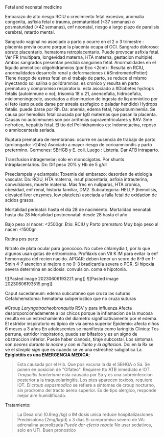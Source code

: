 Fetal and neonatal medicine

Embarazo de alto riesgo
RCIU o crecimiento fetal excesivo, anomalia congenita, asfixia fetal o trauma, prematuridad (<37 semanas) o posmaturidad (>42 semanas), enf neonatal, riesgo a largo plazo de paralisis cerebral, retardo mental.

Sangrado vaginal no asociado a parto y ocurre en el 2 o 3 trimestre : placenta previa
ocurre porque la placenta ocupa el OCI.
Sangrado doloroso: abruto placentario. hematoma retroplacentario. Puede provocar asfixia fetal. Ver FR (multipara, longevidad materna, HTA materna, gestacion multiple).
Ambos sangrados presentan perdida sanguinea fetal.
Anormalidades en el liquido amniotico:
oligohidramnios (por Eco <2cm) : Resulta en  RCIU, anormalidades desarrollo renal y deformaciones ( #SindromedePotter) Tiene riesgo de estres fetal en el trabajo de parto, se reduce el mismo inyectando sol salina
o polidramnios: es cronico y resulta en parto prematuro y compromiso respiratorio. esta asociado a #Diabetes hydrops fetalis (autoinmune o no), trisomia 18 o 21, anencefalia, hidrocefalia, mielomeningocele, asociados a disminucion de ingesta de liq amniotico por el feto (esto puede darse por atresia esofagico o paladar hendido)
Hydrops fetalis: puede darse por Rh. Da: anemia, edema fetal, hipoalbuminemia. Se causa por hemolisis fetal causada por IgG maternas que pasan la placenta.
Causas no autoinmunes son por arritmias supraventriculares y BAV. Sme nefrotico, hepatitis fetal.
El tto del Polihidramnios es: Indometacina, reposo o amniocentesis seriada.

Ruptura prematura de membranas: ocurre en ausencia de trabajo de parto (prolongado: >24hs)
Asociado a mayor riesgo de corioamnionitis y parto pretermino.
Germenes: SBHGB y E. coli. Luego : Listeria. Dar ATB intraparto.

Transfusion intragemelar; solo en monocigotas. Por shunts intraplacentarios.
Dx: Dif peso 20% y Hb de 5 g/dl

Preeclampsia y eclampsia: Toxemia del embarazo: desorden de etiologia vascular.
Da: RCIU, HTA materna, insuf placentaria, asfixia intrauterina, convulsiones, muerte materna.
Mas frec en nuliparas, HTA cronica, obesidad, enf renal, historia familiar, DM2. 
Subcategoria: HELLP (hemolisis, elevated liver enzymes, low platelets)
asociada a falla fetal de oxidacion de acidos grasos.

Mortalidad perinatal: hasta el dia 28 de nacimiento.
Mortalidad neonatal: hasta dia 28
Mortalidad postneonatal: desde 28 hasta el año


Bajo peso al nacer: <2500gr. Etio: RCIU y Parto prematuro
Muy bajo peso al nacer: <1500gr


Rutina pos parto

Nitrato de plata ocular para gonococo. No cubre chlamydia t, por lo que algunos usan gotas de eritromicina.
Profilaxis con Vit K IM para evitar la enf hemorragica del recien nacido.
APGAR: deben tener un score de 8-9 en 1-5min
4-7 atencion si mejora o no
0-3 bradicardia severa o PCR. Si hipoxia severa determina en acidosis: convulsion.
coma e hipotonia.

![[Pasted image 20230606193221.png]]
![[Pasted image 20230606193519.png]]

Caput sucedaneum: edema subcutaneo que cruza las suturas
Cefalohematoma: hematoma subperiostico que no cruza suturas



#Croup *Laryngotracheobronquitis*
RSV y para influenza
Afecta desproporcionadamente a los chicos porque la inflamacion de la mucosa resulta en un estrechamiento del diametro significativamente por el edema.
El estridor inspiratorio es tipico de via aerea superior
Epidemio: afecta niños 6 meses a 3 años
En adolescentes se manifiesta como laringitis
Clinica:
Tos perruna, estridor inspiratorio, puede ser bifasico y es un signo de obstruccion inferior. Puede haber cianosis, tiraje subcostal. Los sintomas son *peores durante la noche y con el llanto y la agitacion*.
Dx: en la Rx se ve el *steeple sign* que es cuando se ve una estrechez subglotica
La **Epiglotitis es una EMERGENCIA MEDICA**:
> Esta causada por el Hib. Que pos vacuna la da el SBHGA o Sa. Se ponen en posicion de "Olfateo".
Requiere tto ATB inmediato e IOT.
*Traqueitis bacteriana* esta causada por Sa y es una sobreinfeccion posterior a la traqueolaringitis. Los ptes aparecen toxicos, requiere IOT. 
*El croup espasmodico* se refiere a sintomas de croup nocturno, sin prodromo del tracto aereo superior. Es de tipo alergico, responde mejor aire humidificado.

Tratamiento:
>La Dexa oral (0.6mg /kg) o IM dosis unica reduce hospitalizaciones
>Prednisolona (2mg/kg/d) x 3 dias
>Si compromiso severo de VA: adrenalina aeorolizada *Puede dar efecto rebote*
No usar sedativos, solo en UTI.
Buen pronostico







